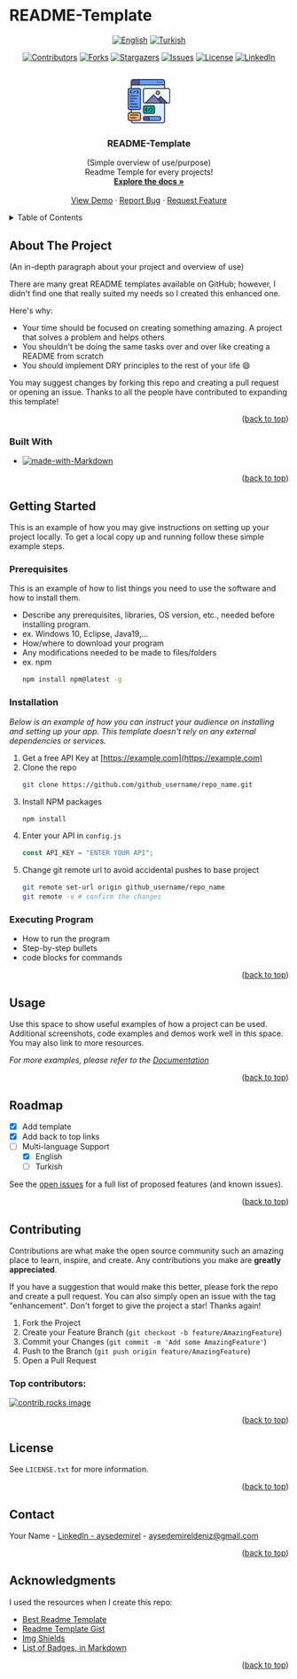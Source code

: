 # README-Template

<a id="readme-top"></a>

<!-- LANGUAGE SHIELDS -->
<div align="center">

[![English][english-shield]][english-url]
[![Turkish][turkish-shield]][turkish-url]

</div>

<!-- PROJECT SHIELDS -->
<div align="center">

[![Contributors][contributors-shield]][contributors-url]
[![Forks][forks-shield]][forks-url]
[![Stargazers][stars-shield]][stars-url]
[![Issues][issues-shield]][issues-url]
[![License][license-shield]][license-url]
[![LinkedIn][linkedin-shield]][linkedin-url]

</div>

<!-- PROJECT LOGO/TITLE -->
<br />
<div align="center">
  <a href="https://github.com/aysedemirel/README-Template">
    <img src="images/logo.png" alt="Logo" width="80" height="80">
  </a>

<h3 align="center">README-Template</h3>
  <p align="center">
    (Simple overview of use/purpose)
    <br/>
    Readme Temple for every projects!
    <br />
    <a href="https://github.com/aysedemirel/README-Template"><strong>Explore the docs »</strong></a>
    <br />
    <br />
    <a href="https://github.com/aysedemirel/README-Template">View Demo</a>
    ·
    <a href="https://github.com/aysedemirel/README-Template/issues/new?labels=bug&template=bug-report---.md">Report Bug</a>
    ·
    <a href="https://github.com/aysedemirel/README-Template/issues/new?labels=enhancement&template=feature-request---.md">Request Feature</a>
  </p>
</div>

<!-- TABLE OF CONTENTS -->
<details>
  <summary>Table of Contents</summary>
  <ol>
    <li>
      <a href="#about-the-project">About The Project</a>
      <ul>
        <li><a href="#built-with">Built With</a></li>
      </ul>
    </li>
    <li>
      <a href="#getting-started">Getting Started</a>
      <ul>
        <li><a href="#prerequisites">Prerequisites</a></li>
        <li><a href="#installation">Installation</a></li>
      </ul>
    </li>
    <li><a href="#usage">Usage</a></li>
    <li><a href="#roadmap">Roadmap</a></li>
    <li><a href="#contributing">Contributing</a></li>
    <li><a href="#license">License</a></li>
    <li><a href="#contact">Contact</a></li>
    <li><a href="#acknowledgments">Acknowledgments</a></li>
  </ol>
</details>

<!-- ABOUT THE PROJECT -->

## About The Project

<!--
[![Product Name Screen Shot][product-screenshot]](https://example.com)
-->

(An in-depth paragraph about your project and overview of use)

There are many great README templates available on GitHub; however, I didn't find one that really suited my needs so I created this enhanced one.

Here's why:

- Your time should be focused on creating something amazing. A project that solves a problem and helps others
- You shouldn't be doing the same tasks over and over like creating a README from scratch
- You should implement DRY principles to the rest of your life :smile:

You may suggest changes by forking this repo and creating a pull request or opening an issue. Thanks to all the people have contributed to expanding this template!

<p align="right">(<a href="#readme-top">back to top</a>)</p>

### Built With

- [![made-with-Markdown][markdown-shield]](http://commonmark.org)

<!--
- [![Next][Next.js]][Next-url]
- [![React][React.js]][React-url]
- [![Vue][Vue.js]][Vue-url]
- [![Angular][Angular.io]][Angular-url]
- [![Svelte][Svelte.dev]][Svelte-url]
- [![Laravel][Laravel.com]][Laravel-url]
- [![Bootstrap][Bootstrap.com]][Bootstrap-url]
- [![JQuery][JQuery.com]][JQuery-url]
  -->

<p align="right">(<a href="#readme-top">back to top</a>)</p>

<!-- GETTING STARTED -->

## Getting Started

This is an example of how you may give instructions on setting up your project locally.
To get a local copy up and running follow these simple example steps.

### Prerequisites

This is an example of how to list things you need to use the software and how to install them.

- Describe any prerequisites, libraries, OS version, etc., needed before installing program.
- ex. Windows 10, Eclipse, Java19,...
- How/where to download your program
- Any modifications needed to be made to files/folders
- ex. npm
  ```sh
  npm install npm@latest -g
  ```

### Installation

_Below is an example of how you can instruct your audience on installing and setting up your app. This template doesn't rely on any external dependencies or services._

1. Get a free API Key at [https://example.com](https://example.com)
2. Clone the repo
   ```sh
   git clone https://github.com/github_username/repo_name.git
   ```
3. Install NPM packages
   ```sh
   npm install
   ```
4. Enter your API in `config.js`
   ```js
   const API_KEY = "ENTER YOUR API";
   ```
5. Change git remote url to avoid accidental pushes to base project
   ```sh
   git remote set-url origin github_username/repo_name
   git remote -v # confirm the changes
   ```

### Executing Program

- How to run the program
- Step-by-step bullets
- code blocks for commands

<p align="right">(<a href="#readme-top">back to top</a>)</p>

<!-- USAGE EXAMPLES -->

## Usage

Use this space to show useful examples of how a project can be used. Additional screenshots, code examples and demos work well in this space. You may also link to more resources.

_For more examples, please refer to the [Documentation](https://example.com)_

<p align="right">(<a href="#readme-top">back to top</a>)</p>

<!-- ROADMAP -->

## Roadmap

- [x] Add template
- [x] Add back to top links
- [ ] Multi-language Support
  - [x] English
  - [ ] Turkish

See the [open issues](https://github.com/aysedemirel/README-Template/issues) for a full list of proposed features (and known issues).

<p align="right">(<a href="#readme-top">back to top</a>)</p>

<!-- CONTRIBUTING -->

## Contributing

Contributions are what make the open source community such an amazing place to learn, inspire, and create. Any contributions you make are **greatly appreciated**.

If you have a suggestion that would make this better, please fork the repo and create a pull request. You can also simply open an issue with the tag "enhancement".
Don't forget to give the project a star! Thanks again!

1. Fork the Project
2. Create your Feature Branch (`git checkout -b feature/AmazingFeature`)
3. Commit your Changes (`git commit -m 'Add some AmazingFeature'`)
4. Push to the Branch (`git push origin feature/AmazingFeature`)
5. Open a Pull Request

### Top contributors:

<a href="https://github.com/aysedemirel/README-Template/graphs/contributors">
  <img src="https://contrib.rocks/image?repo=aysedemirel/README-Template" alt="contrib.rocks image" />
</a>

<p align="right">(<a href="#readme-top">back to top</a>)</p>

<!-- LICENSE -->

## License

See `LICENSE.txt` for more information.

<p align="right">(<a href="#readme-top">back to top</a>)</p>

<!-- CONTACT -->

## Contact

Your Name - [Linkedln - aysedemirel](https://www.linkedin.com/in/ayse-demirel/) - aysedemireldeniz@gmail.com

<p align="right">(<a href="#readme-top">back to top</a>)</p>

<!-- ACKNOWLEDGMENTS -->

## Acknowledgments

I used the resources when I create this repo:

- [Best Readme Template](https://github.com/othneildrew/Best-README-Template)
- [Readme Template Gist](https://gist.github.com/DomPizzie/7a5ff55ffa9081f2de27c315f5018afc)
- [Img Shields](https://shields.io)
- [List of Badges, in Markdown](https://github.com/Naereen/badges?tab=readme-ov-file#list-of-badges-in-markdown)

<p align="right">(<a href="#readme-top">back to top</a>)</p>

<!-- MARKDOWN LINKS & IMAGES -->
<!-- https://www.markdownguide.org/basic-syntax/#reference-style-links -->

<!--URL-->

[english-url]: https://github.com/aysedemirel/README-Template
[turkish-url]: https://github.com/aysedemirel/README-Template
[contributors-url]: https://github.com/aysedemirel/README-Template/graphs/contributors
[forks-url]: https://github.com/aysedemirel/README-Template/network/members
[stars-url]: https://github.com/aysedemirel/README-Template/stargazers
[issues-url]: https://github.com/aysedemirel/README-Template/issues
[license-url]: https://github.com/aysedemirel/README-Template/blob/master/LICENSE.txt
[linkedin-url]: https://www.linkedin.com/in/ayse-demirel/
[Next-url]: https://nextjs.org/
[Vue-url]: https://vuejs.org/
[React-url]: https://reactjs.org/
[Angular-url]: https://angular.io/
[Svelte-url]: https://svelte.dev/
[Laravel-url]: https://laravel.com
[Bootstrap-url]: https://getbootstrap.com
[JQuery-url]: https://jquery.com

<!--SHIELD-->

[english-shield]: https://img.shields.io/badge/English-En-blue?style=for-the-badge
[turkish-shield]: https://img.shields.io/badge/Turkish-Tr-red?style=for-the-badge
[contributors-shield]: https://img.shields.io/github/contributors/aysedemirel/README-Template.svg?style=for-the-badge
[forks-shield]: https://img.shields.io/github/forks/aysedemirel/README-Template.svg?style=for-the-badge
[stars-shield]: https://img.shields.io/github/stars/aysedemirel/README-Template.svg?style=for-the-badge
[issues-shield]: https://img.shields.io/github/issues/aysedemirel/README-Template.svg?style=for-the-badge
[license-shield]: https://img.shields.io/github/license/aysedemirel/README-Template.svg?style=for-the-badge
[linkedin-shield]: https://img.shields.io/badge/-LinkedIn-black.svg?style=for-the-badge&logo=linkedin&colorB=555
[product-screenshot]: images/screenshot.png
[markdown-shield]: https://img.shields.io/badge/Markdown-1f425f.svg?style=for-the-badge&logoColor=white
[Next.js]: https://img.shields.io/badge/next.js-000000?style=for-the-badge&logo=nextdotjs&logoColor=white
[React.js]: https://img.shields.io/badge/React-20232A?style=for-the-badge&logo=react&logoColor=61DAFB
[Vue.js]: https://img.shields.io/badge/Vue.js-35495E?style=for-the-badge&logo=vuedotjs&logoColor=4FC08D
[Angular.io]: https://img.shields.io/badge/Angular-DD0031?style=for-the-badge&logo=angular&logoColor=white
[Svelte.dev]: https://img.shields.io/badge/Svelte-4A4A55?style=for-the-badge&logo=svelte&logoColor=FF3E00
[Laravel.com]: https://img.shields.io/badge/Laravel-FF2D20?style=for-the-badge&logo=laravel&logoColor=white
[Bootstrap.com]: https://img.shields.io/badge/Bootstrap-563D7C?style=for-the-badge&logo=bootstrap&logoColor=white
[JQuery.com]: https://img.shields.io/badge/jQuery-0769AD?style=for-the-badge&logo=jquery&logoColor=white
